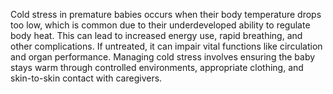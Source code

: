 Cold stress in premature babies occurs when their body temperature drops too low, which is common due to their underdeveloped ability to regulate body heat. This can lead to increased energy use, rapid breathing, and other complications. If untreated, it can impair vital functions like circulation and organ performance. Managing cold stress involves ensuring the baby stays warm through controlled environments, appropriate clothing, and skin-to-skin contact with caregivers.